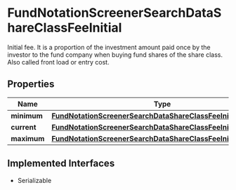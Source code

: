 

# FundNotationScreenerSearchDataShareClassFeeInitial

Initial fee. It is a proportion of the investment amount paid once by the investor to the fund company when buying fund shares of the share class. Also called front load or entry cost.

## Properties

Name | Type | Description | Notes
------------ | ------------- | ------------- | -------------
**minimum** | [**FundNotationScreenerSearchDataShareClassFeeInitialMinimum**](FundNotationScreenerSearchDataShareClassFeeInitialMinimum.md) |  |  [optional]
**current** | [**FundNotationScreenerSearchDataShareClassFeeInitialCurrent**](FundNotationScreenerSearchDataShareClassFeeInitialCurrent.md) |  |  [optional]
**maximum** | [**FundNotationScreenerSearchDataShareClassFeeInitialMaximum**](FundNotationScreenerSearchDataShareClassFeeInitialMaximum.md) |  |  [optional]


## Implemented Interfaces

* Serializable



